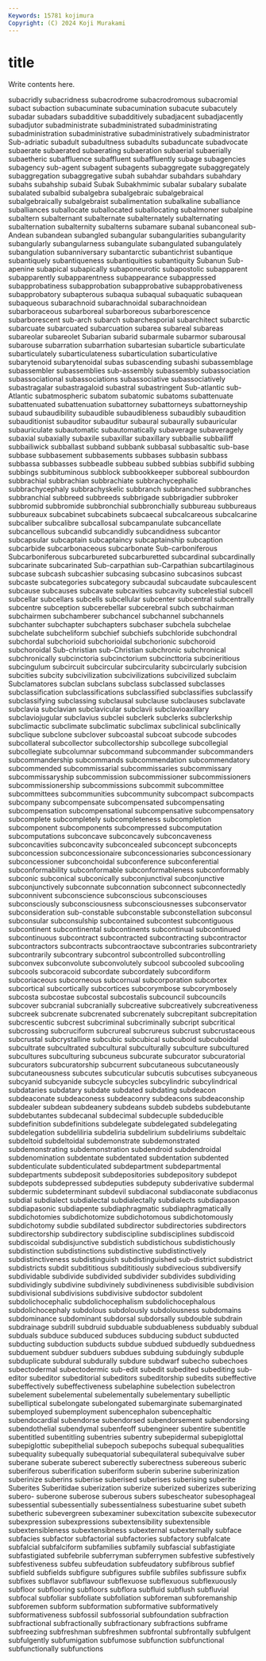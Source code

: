 ```yaml
---
Keywords: 15781 kojimura
Copyright: (C) 2024 Koji Murakami
---
```


# title

Write contents here.



subacridly subacridness subacrodrome subacrodromous subacromial subact subaction subacuminate subacumination subacute
subacutely subadar subadars subadditive subadditively subadjacent subadjacently subadjutor subadministrate subadministrated
subadministrating subadministration subadministrative subadministratively subadministrator Sub-adriatic subadult subadultness subadults subaduncate
subadvocate subaerate subaerated subaerating subaeration subaerial subaerially subaetheric subaffluence subaffluent
subaffluently subage subagencies subagency sub-agent subagent subagents subaggregate subaggregately subaggregation
subaggregative subah subahdar subahdars subahdary subahs subahship subaid Subak Subakhmimic
subalar subalary subalate subalated subalbid subalgebra subalgebraic subalgebraical subalgebraically subalgebraist
subalimentation subalkaline suballiance suballiances suballocate suballocated suballocating subalmoner subalpine subaltern
subalternant subalternate subalternately subalternating subalternation subalternity subalterns subamare subanal subanconeal
sub-Andean subandean subangled subangular subangularities subangularity subangularly subangularness subangulate subangulated
subangulately subangulation subanniversary subantarctic subantichrist subantique subantiquely subantiqueness subantiquities subantiquity
Subanun Sub-apenine subapical subapically subaponeurotic subapostolic subapparent subapparently subapparentness subappearance
subappressed subapprobatiness subapprobation subapprobative subapprobativeness subapprobatory subapterous subaqua subaqual subaquatic
subaquean subaqueous subarachnoid subarachnoidal subarachnoidean subarboraceous subarboreal subarboreous subarborescence subarborescent
sub-arch subarch subarchesporial subarchitect subarctic subarcuate subarcuated subarcuation subarea subareal
subareas subareolar subareolet Subarian subarid subarmale subarmor subarousal subarouse subarration
subarrhation subartesian subarticle subarticulate subarticulately subarticulateness subarticulation subarticulative subarytenoid subarytenoidal
subas subascending subashi subassemblage subassembler subassemblies sub-assembly subassembly subassociation subassociational
subassociations subassociative subassociatively subastragalar subastragaloid subastral subastringent Sub-atlantic sub-Atlantic subatmospheric
subatom subatomic subatoms subattenuate subattenuated subattenuation subattorney subattorneys subattorneyship subaud
subaudibility subaudible subaudibleness subaudibly subaudition subauditionist subauditor subauditur subaural subaurally
subauricular subauriculate subautomatic subautomatically subaverage subaveragely subaxial subaxially subaxile subaxillar
subaxillary subbailie subbailiff subbailiwick subballast subband subbank subbasal subbasaltic sub-base
subbase subbasement subbasements subbases subbasin subbass subbassa subbasses subbeadle subbeau
subbed subbias subbifid subbing subbings subbituminous subblock subbookkeeper subboreal subbourdon
subbrachial subbrachian subbrachiate subbrachycephalic subbrachycephaly subbrachyskelic subbranch subbranched subbranches subbranchial
subbreed subbreeds subbrigade subbrigadier subbroker subbromid subbromide subbronchial subbronchially subbureau
subbureaus subbureaux subcabinet subcabinets subcaecal subcalcareous subcalcarine subcaliber subcalibre subcallosal
subcampanulate subcancellate subcancellous subcandid subcandidly subcandidness subcantor subcapsular subcaptain subcaptaincy
subcaptainship subcaption subcarbide subcarbonaceous subcarbonate Sub-carboniferous Subcarboniferous subcarbureted subcarburetted subcardinal
subcardinally subcarinate subcarinated Sub-carpathian sub-Carpathian subcartilaginous subcase subcash subcashier subcasing
subcasino subcasinos subcast subcaste subcategories subcategory subcaudal subcaudate subcaulescent subcause
subcauses subcavate subcavities subcavity subcelestial subcell subcellar subcellars subcells subcellular
subcenter subcentral subcentrally subcentre subception subcerebellar subcerebral subch subchairman subchairmen
subchamberer subchancel subchannel subchannels subchanter subchapter subchapters subchaser subchela subchelae
subchelate subcheliform subchief subchiefs subchloride subchondral subchordal subchorioid subchorioidal subchorionic
subchoroid subchoroidal Sub-christian sub-Christian subchronic subchronical subchronically subcinctoria subcinctorium subcincttoria
subcineritious subcingulum subcircuit subcircular subcircularity subcircularly subcision subcities subcity subcivilization
subcivilizations subcivilized subclaim Subclamatores subclan subclans subclass subclassed subclasses subclassification
subclassifications subclassified subclassifies subclassify subclassifying subclassing subclausal subclause subclauses subclavate
subclavia subclavian subclavicular subclavii subclavioaxillary subclaviojugular subclavius subclei subclerk subclerks
subclerkship subclimactic subclimate subclimatic subclimax subclinical subclinically subclique subclone subclover
subcoastal subcoat subcode subcodes subcollateral subcollector subcollectorship subcollege subcollegial subcollegiate
subcolumnar subcommand subcommander subcommanders subcommandership subcommands subcommendation subcommendatory subcommended subcommissarial
subcommissaries subcommissary subcommissaryship subcommission subcommissioner subcommissioners subcommissionership subcommissions subcommit subcommittee
subcommittees subcommunities subcommunity subcompact subcompacts subcompany subcompensate subcompensated subcompensating subcompensation
subcompensational subcompensative subcompensatory subcomplete subcompletely subcompleteness subcompletion subcomponent subcomponents subcompressed
subcomputation subcomputations subconcave subconcavely subconcaveness subconcavities subconcavity subconcealed subconcept subconcepts
subconcession subconcessionaire subconcessionaries subconcessionary subconcessioner subconchoidal subconference subconferential subconformability subconformable
subconformableness subconformably subconic subconical subconically subconjunctival subconjunctive subconjunctively subconnate subconnation
subconnect subconnectedly subconnivent subconscience subconscious subconsciouses subconsciously subconsciousness subconsciousnesses subconservator
subconsideration sub-constable subconstable subconstellation subconsul subconsular subconsulship subcontained subcontest subcontiguous
subcontinent subcontinental subcontinents subcontinual subcontinued subcontinuous subcontract subcontracted subcontracting subcontractor
subcontractors subcontracts subcontraoctave subcontraries subcontrariety subcontrarily subcontrary subcontrol subcontrolled subcontrolling
subconvex subconvolute subconvolutely subcool subcooled subcooling subcools subcoracoid subcordate subcordately
subcordiform subcoriaceous subcorneous subcornual subcorporation subcortex subcortical subcortically subcortices subcorymbose
subcorymbosely subcosta subcostae subcostal subcostalis subcouncil subcouncils subcover subcranial subcranially
subcreative subcreatively subcreativeness subcreek subcrenate subcrenated subcrenately subcrepitant subcrepitation subcrescentic
subcrest subcriminal subcriminally subcript subcritical subcrossing subcruciform subcrureal subcrureus subcrust
subcrustaceous subcrustal subcrystalline subcubic subcubical subcuboid subcuboidal subcultrate subcultrated subcultural
subculturally subculture subcultured subcultures subculturing subcuneus subcurate subcurator subcuratorial subcurators
subcuratorship subcurrent subcutaneous subcutaneously subcutaneousness subcutes subcuticular subcutis subcutises subcyaneous
subcyanid subcyanide subcycle subcycles subcylindric subcylindrical subdataries subdatary subdate subdated
subdating subdeacon subdeaconate subdeaconess subdeaconry subdeacons subdeaconship subdealer subdean subdeanery
subdeans subdeb subdebs subdebutante subdebutantes subdecanal subdecimal subdecuple subdeducible subdefinition
subdefinitions subdelegate subdelegated subdelegating subdelegation subdeliliria subdeliria subdelirium subdeliriums subdeltaic
subdeltoid subdeltoidal subdemonstrate subdemonstrated subdemonstrating subdemonstration subdendroid subdendroidal subdenomination subdentate
subdentated subdentation subdented subdenticulate subdenticulated subdepartment subdepartmental subdepartments subdeposit subdepositories
subdepository subdepot subdepots subdepressed subdeputies subdeputy subderivative subdermal subdermic subdeterminant
subdevil subdiaconal subdiaconate subdiaconus subdial subdialect subdialectal subdialectally subdialects subdiapason
subdiapasonic subdiapente subdiaphragmatic subdiaphragmatically subdichotomies subdichotomize subdichotomous subdichotomously subdichotomy subdie
subdilated subdirector subdirectories subdirectors subdirectorship subdirectory subdiscipline subdisciplines subdiscoid subdiscoidal
subdisjunctive subdistich subdistichous subdistichously subdistinction subdistinctions subdistinctive subdistinctively subdistinctiveness subdistinguish
subdistinguished sub-district subdistrict subdistricts subdit subdititious subdititiously subdivecious subdiversify subdividable
subdivide subdivided subdivider subdivides subdividing subdividingly subdivine subdivinely subdivineness subdivisible
subdivision subdivisional subdivisions subdivisive subdoctor subdolent subdolichocephalic subdolichocephalism subdolichocephalous subdolichocephaly
subdolous subdolously subdolousness subdomains subdominance subdominant subdorsal subdorsally subdouble subdrain
subdrainage subdrill subdruid subduable subduableness subduably subdual subduals subduce subduced
subduces subducing subduct subducted subducting subduction subducts subdue subdued subduedly
subduedness subduement subduer subduers subdues subduing subduingly subduple subduplicate subdural
subdurally subdure subdwarf subecho subechoes subectodermal subectodermic sub-edit subedit subedited
subediting sub-editor subeditor subeditorial subeditors subeditorship subedits subeffective subeffectively subeffectiveness
subelaphine subelection subelectron subelement subelemental subelementally subelementary subelliptic subelliptical subelongate
subelongated subemarginate subemarginated subemployed subemployment subencephalon subencephaltic subendocardial subendorse subendorsed
subendorsement subendorsing subendothelial subendymal subenfeoff subengineer subentire subentitle subentitled subentitling
subentries subentry subepidermal subepiglottal subepiglottic subepithelial subepoch subepochs subequal subequalities
subequality subequally subequatorial subequilateral subequivalve suber suberane suberate suberect suberectly
suberectness subereous suberic suberiferous suberification suberiform suberin suberine suberinization suberinize
suberins suberise suberised suberises suberising suberite Suberites Suberitidae suberization suberize
suberized suberizes suberizing subero- suberone suberose suberous subers subescheator subesophageal
subessential subessentially subessentialness subestuarine subet subeth subetheric subevergreen subexaminer subexcitation
subexcite subexecutor subexpression subexpressions subextensibility subextensible subextensibleness subextensibness subexternal subexternally
subface subfacies subfactor subfactorial subfactories subfactory subfalcate subfalcial subfalciform subfamilies
subfamily subfascial subfastigiate subfastigiated subfebrile subferryman subferrymen subfestive subfestively subfestiveness
subfeu subfeudation subfeudatory subfibrous subfief subfield subfields subfigure subfigures subfile
subfiles subfissure subfix subfixes subflavor subflavour subflexuose subflexuous subflexuously subfloor
subflooring subfloors subflora subfluid subflush subfluvial subfocal subfoliar subfoliate subfoliation
subforeman subforemanship subforemen subform subformation subformative subformatively subformativeness subfossil subfossorial
subfoundation subfraction subfractional subfractionally subfractionary subfractions subframe subfreezing subfreshman subfreshmen
subfrontal subfrontally subfulgent subfulgently subfumigation subfumose subfunction subfunctional subfunctionally subfunctions
